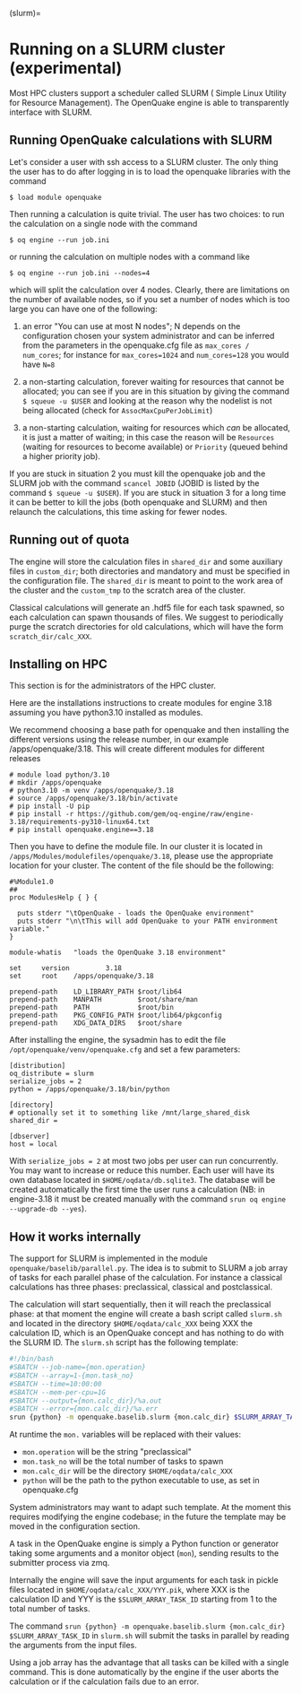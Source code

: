 (slurm)=

# Running on a SLURM cluster (experimental)

Most HPC clusters support a scheduler called SLURM (
Simple Linux Utility for Resource Management). The OpenQuake engine
is able to transparently interface with SLURM.

## Running OpenQuake calculations with SLURM

Let's consider a user with ssh access to a SLURM cluster. The only
thing the user has to do after logging in is to load the openquake
libraries with the command
```
$ load module openquake
```
Then running a calculation is quite trivial. The user has two choices:
to run the calculation on a single node with the command
```
$ oq engine --run job.ini
```
or running the calculation on multiple nodes with a command like
```
$ oq engine --run job.ini --nodes=4
```
which will split the calculation over 4 nodes. Clearly, there are
limitations on the number of available nodes, so if you set a number
of nodes which is too large you can have one of the following:

1. an error "You can use at most N nodes"; N depends on the
   configuration chosen your system administrator and can be inferred from
   the parameters in the openquake.cfg file as `max_cores / num_cores`;
   for instance for `max_cores=1024` and `num_cores=128` you would have `N=8`

2. a non-starting calculation, forever waiting for resources that
   cannot be allocated; you can see if you are in this situation
   by giving the command `$ squeue -u $USER` and looking at the reason
   why the nodelist is not being allocated (check for `AssocMaxCpuPerJobLimit`)

3. a non-starting calculation, waiting for resources which *can* be allocated,
   it is just a matter of waiting; in this case the reason will be
   `Resources` (waiting for resources to become available) or `Priority`
   (queued behind a higher priority job).

If you are stuck in situation 2 you must kill the openquake job and the
SLURM job with the command `scancel JOBID` (JOBID is listed by the
command `$ squeue -u $USER`). If you are stuck in situation 3 for a long
time it can be better to kill the jobs (both openquake and SLURM) and
then relaunch the calculations, this time asking for fewer nodes.

## Running out of quota

The engine will store the calculation files in `shared_dir`
and some auxiliary files in `custom_dir`; both directories and
mandatory and must be specified in the configuration file. The
`shared_dir` is meant to point to the work area of the cluster
and the `custom_tmp` to the scratch area of the cluster.

Classical calculations will generate an .hdf5 file for each
task spawned, so each calculation can spawn thousands of files.
We suggest to periodically purge the scratch directories for
old calculations, which will have the form `scratch_dir/calc_XXX`.

## Installing on HPC

This section is for the administrators of the HPC cluster.

Here are the installations instructions to create modules for
engine 3.18 assuming you have python3.10 installed as modules.

We recommend choosing a base path for openquake and then installing 
the different versions using the release number, in our example /apps/openquake/3.18.
This will create different modules for different releases

```
# module load python/3.10
# mkdir /apps/openquake
# python3.10 -m venv /apps/openquake/3.18
# source /apps/openquake/3.18/bin/activate
# pip install -U pip
# pip install -r https://github.com/gem/oq-engine/raw/engine-3.18/requirements-py310-linux64.txt
# pip install openquake.engine==3.18
```
Then you have to define the module file. In our cluster it is located in
`/apps/Modules/modulefiles/openquake/3.18`, please use the appropriate
location for your cluster. The content of the file should be the following:
```
#%Module1.0
##
proc ModulesHelp { } {

  puts stderr "\tOpenQuake - loads the OpenQuake environment"
  puts stderr "\n\tThis will add OpenQuake to your PATH environment variable."
}

module-whatis   "loads the OpenQuake 3.18 environment"

set     version         3.18
set     root    /apps/openquake/3.18 

prepend-path    LD_LIBRARY_PATH $root/lib64
prepend-path    MANPATH         $root/share/man
prepend-path    PATH            $root/bin
prepend-path    PKG_CONFIG_PATH $root/lib64/pkgconfig
prepend-path    XDG_DATA_DIRS   $root/share
```
After installing the engine, the sysadmin has to edit the file
`/opt/openquake/venv/openquake.cfg` and set a few parameters:
```
[distribution]
oq_distribute = slurm
serialize_jobs = 2
python = /apps/openquake/3.18/bin/python

[directory]
# optionally set it to something like /mnt/large_shared_disk
shared_dir =

[dbserver]
host = local
```
With `serialize_jobs = 2` at most two jobs per user can run concurrently. You may want to
increase or reduce this number. Each user will have its own database located in
`$HOME/oqdata/db.sqlite3`. The database will be created automatically
the first time the user runs a calculation (NB: in engine-3.18 it must be
created manually with the command `srun oq engine --upgrade-db --yes`).

## How it works internally

The support for SLURM is implemented in the module
`openquake/baselib/parallel.py`. The idea is to submit to SLURM a job
array of tasks for each parallel phase of the calculation. For instance
a classical calculations has three phases: preclassical, classical
and postclassical.

The calculation will start sequentially, then it will reach the
preclassical phase: at that moment the engine will create a
bash script called `slurm.sh` and located in the directory
`$HOME/oqdata/calc_XXX` being XXX the calculation ID, which is
an OpenQuake concept and has nothing to do with the SLURM ID.
The `slurm.sh` script has the following template:
```bash
#!/bin/bash
#SBATCH --job-name={mon.operation}
#SBATCH --array=1-{mon.task_no}
#SBATCH --time=10:00:00
#SBATCH --mem-per-cpu=1G
#SBATCH --output={mon.calc_dir}/%a.out
#SBATCH --error={mon.calc_dir}/%a.err
srun {python} -m openquake.baselib.slurm {mon.calc_dir} $SLURM_ARRAY_TASK_ID
```
At runtime the `mon.` variables will be replaced with their values:

- `mon.operation` will be the string "preclassical"
- `mon.task_no` will be the total number of tasks to spawn
- `mon.calc_dir` will be the directory `$HOME/oqdata/calc_XXX`
- `python` will be the path to the python executable to use, as set in openquake.cfg

System administrators may want to adapt such template. At the moment
this requires modifying the engine codebase; in the future the template
may be moved in the configuration section.

A task in the OpenQuake engine is simply a Python function or
generator taking some arguments and a monitor object (`mon`),
sending results to the submitter process via zmq.

Internally the engine will save the input arguments for each task
in pickle files located in `$HOME/oqdata/calc_XXX/YYY.pik`, where
XXX is the calculation ID and YYY is the `$SLURM_ARRAY_TASK_ID` starting from 1
to the total number of tasks.

The command `srun {python} -m openquake.baselib.slurm {mon.calc_dir}
$SLURM_ARRAY_TASK_ID` in `slurm.sh` will submit the tasks in parallel
by reading the arguments from the input files.

Using a job array has the advantage that all tasks can be killed
with a single command. This is done automatically by the engine
if the user aborts the calculation or if the calculation fails
due to an error.
